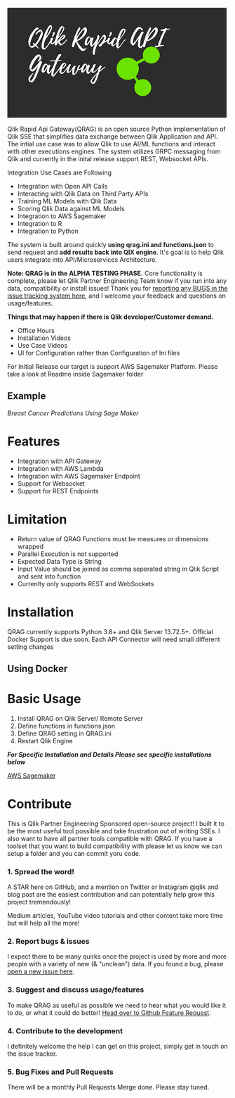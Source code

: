 ![QRAG Logo](./images/QRAG.png)

Qlik Rapid Api Gateway(QRAG) is an open source Python implementation of Qlik SSE that simplifies data exchange between Qlik Application and API.
The intial use case was to allow Qlik to use AI/ML functions and interact with other executions engines. The system utilizes GRPC messaging from Qlik and currently in the inital release support REST, Websocket APIs.

Integration Use Cases are Following

- Integration with Open API Calls
- Interacting with Qlik Data on Third Party APIs
- Training ML Models with Qlik Data
- Scoring Qlik Data against ML Models
- Integration to AWS Sagemaker
- Integration to R
- Integration to Python

The system is built around quickly **using qrag.ini and functions.json** to send request and **add results back into QIX engine**. It's goal is to help Qlik users integrate into API/Microservices Architecture.

**Note: QRAG is in the ALPHA TESTING PHASE.** Core functionality is complete, please let Qlik Partner Engineering Team know if you run into any data, compatibility or install issues! Thank you for [reporting any BUGS in the issue tracking system here](https://github.com/qlikpe/qrag/issues), and I welcome your feedback and questions on usage/features.

**Things that may happen if there is Qlik developer/Customer demand.**

- Office Hours
- Installation Videos
- Use Case Videos
- UI for Configuration rather than Configuration of Ini files

For Initial Release our target is support AWS Sagemaker Platform.
Please take a look at Readme inside Sagemaker folder

## Example
_Breast Cancer Predictions Using Sage Maker_


# Features

- Integration with API Gateway
- Integration with AWS Lambda
- Integration with AWS Sagemaker Endpoint
- Support for Websocket
- Support for REST Endpoints

# Limitation

- Return value of QRAG Functions must be measures or dimensions wrapped
- Parallel Execution is not supported
- Expected Data Type is String
- Input Value should be joined as comma seperated string in Qlik Script and sent into function
- Currenlty only supports REST and WebSockets

# Installation

QRAG currently supports Python 3.8+ and Qlik Server 13.72.5+. 
Official Docker Support is due soon.
Each API Connector will need small different setting changes

## Using Docker

# Basic Usage

1. Install QRAG on Qlik Server/ Remote Server
2. Define functions in functions.json
3. Define QRAG setting in QRAG.ini
4. Restart Qlik Engine

***For Specific Installation and Details Please see specific installations below***

[AWS Sagemaker](./sagemaker/reademe.md)



# Contribute

This is Qlik Partner Engineering Sponsored open-source project! I built it to be the most useful tool possible and take frustration out of writing SSEs. I also want to have all partner tools compatible with QRAG. If you have a toolset that you want to build compatibility with please let us know we can setup a folder and you can commit yoru code.

### 1. Spread the word!

A STAR here on GitHub, and a mention on Twitter or Instagram @qlik and blog post are the easiest contribution and can potentially help grow this project tremendously!

Medium articles, YouTube video tutorials and other content take more time but will help all the more!

### 2. Report bugs & issues

I expect there to be many quirks once the project is used by more and more people with a variety of new (& "unclean") data. If you found a bug, please [open a new issue here](https://github.com/).

### 3. Suggest and discuss usage/features

To make QRAG as useful as possible we need to hear what you would like it to do, or what it could do better! [Head over to Github Feature Request](https://github.com).

### 4. Contribute to the development

I definitely welcome the help I can get on this project, simply get in touch on the issue tracker.

### 5. Bug Fixes and Pull Requests

There will be a monthly Pull Requests Merge done.  Please stay tuned.
